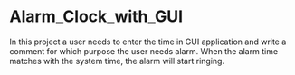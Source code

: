# Alarm_Clock_with_GUI
In this project a user needs to enter the time in GUI application and write a comment for which purpose the user needs alarm.
When the alarm time matches with the system time, the alarm will start ringing.
